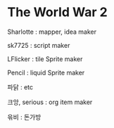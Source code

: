 # The World War 2


Sharlotte : mapper, idea maker

sk7725 : script maker

LFlicker : tile Sprite maker

Pencil : liquid Sprite maker

파닭 : etc

크앙, serious : org item maker

윾비 : 돈가방


